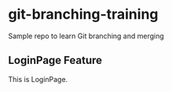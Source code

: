 # git-branching-training
Sample repo to learn Git branching and merging
## LoginPage Feature
This is LoginPage.
